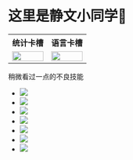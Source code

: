 # 这里是静文小同学👋

<p align="center">
  <table width="100%">
    <tr>
      <th>统计卡槽</th>
      <th>语言卡槽</th>
    </tr>
    <tr>
      <td width="50%">
        <img width="100%" src="https://github-readme-stats.vercel.app/api?username=Zjingwen" />
      </td>
      <td width="50%">
        <img width="100%" src="https://github-readme-stats.vercel.app/api/top-langs/?username=Zjingwen&layout=compact" />
      </td>
    </tr>
  </table>
</p>

稍微看过一点的不良技能

- <img src="https://img.shields.io/badge/小技能-javascript-9cf" />
- <img src="https://img.shields.io/badge/小技能-vue-9cf" />
- <img src="https://img.shields.io/badge/小技能-react-9cf" />
- <img src="https://img.shields.io/badge/小技能-Node-9cf" />
- <img src="https://img.shields.io/badge/小技能-Java-9cf" />
- <img src="https://img.shields.io/badge/小技能-Python-9cf" />
- <img src="https://img.shields.io/badge/小技能-http协议-9cf" />
